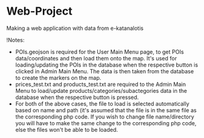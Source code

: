 # Web-Project
Making a web application with data from e-katanalotis

!Notes:

* POIs.geojson is required for the User Main Menu page, to get POIs data/coordinates and then load them onto the map. It's used for loading/updating the POIs in the
database when the respective button is clicked in Admin Main Menu. The data is then taken from the database to create the markers on the map.
* prices_test.txt and products_test.txt are required to the Admin Main Menu to load/update products/categories/subactegories data in the database when the respective button is pressed.
* For both of the above cases, the file to load is selected automatically based on name and path (it's assumed that the file is in the same file as the corresponding php code. If you wish to change file name/directory you will have to make the same change to the corresponding php code, else the files won't be able to be loaded.
  
